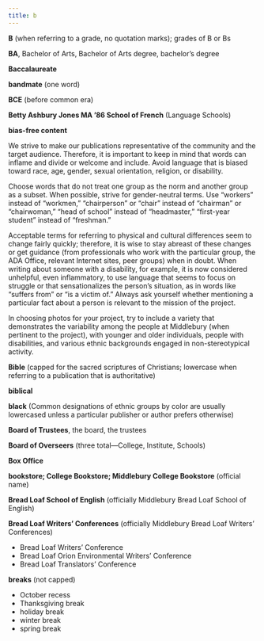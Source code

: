 ```yaml
---
title: b
---
```


**B** (when referring to a grade, no quotation marks); grades of B or Bs 

**BA**, Bachelor of Arts, Bachelor of Arts degree, bachelor’s degree 

**Baccalaureate**          

**bandmate** (one word)

**BCE** (before common era)

**Betty Ashbury Jones MA ’86 School of French** (Language Schools)

**bias-free content**

We strive to make our publications representative of the community and the target audience. Therefore, it is important to keep in mind that words can inflame and divide or welcome and include. Avoid language that is biased toward race, age, gender, sexual orientation, religion, or disability.

Choose words that do not treat one group as the norm and another group as a subset. When possible, strive for gender-neutral terms. Use “workers” instead of “workmen,” “chairperson” or “chair” instead of “chairman” or “chairwoman,” “head of school” instead of “headmaster,” “first-year student” instead of “freshman.”

Acceptable terms for referring to physical and cultural differences seem to change fairly quickly; therefore, it is wise to stay abreast of these changes or get guidance (from professionals who work with the particular group, the ADA Office, relevant Internet sites, peer groups) when in doubt. When writing about someone with a disability, for example, it is now considered unhelpful, even inflammatory, to use language that seems to focus on struggle or that sensationalizes the person’s situation, as in words like “suffers from” or “is a victim of.” Always ask yourself whether mentioning a particular fact about a person is relevant to the mission of the project.

In choosing photos for your project, try to include a variety that demonstrates the variability among the people at Middlebury (when pertinent to the project), with younger and older individuals, people with disabilities, and various ethnic backgrounds engaged in non-stereotypical activity.

**Bible** (capped for the sacred scriptures of Christians; lowercase when referring to a publication that is authoritative)

**biblical**

**black** (Common designations of ethnic groups by color are usually lowercased unless a particular publisher or author prefers otherwise)

**Board of Trustees**, the board, the trustees

**Board of Overseers** (three total—College, Institute, Schools)

**Box Office**

**bookstore; College Bookstore; Middlebury College Bookstore** (official name)

**Bread Loaf School of English** (officially Middlebury Bread Loaf School of English)

**Bread Loaf Writers’ Conferences** (officially Middlebury Bread Loaf Writers’ Conferences)

* Bread Loaf Writers’ Conference
* Bread Loaf Orion Environmental Writers’ Conference
* Bread Loaf Translators’ Conference

**breaks** (not capped)

* October recess  
* Thanksgiving break  
* holiday break  
* winter break  
* spring break

